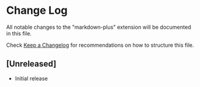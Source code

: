 # Change Log

All notable changes to the "markdown-plus" extension will be documented in this file.

Check [Keep a Changelog](http://keepachangelog.com/) for recommendations on how to structure this file.

## [Unreleased]

- Initial release